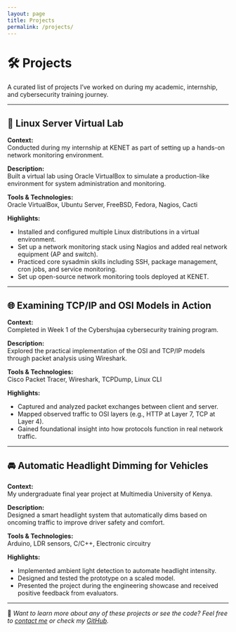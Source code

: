 ```yaml
---
layout: page
title: Projects
permalink: /projects/
---
```


# 🛠️ Projects

A curated list of projects I’ve worked on during my academic, internship, and cybersecurity training journey.

---

## 🧪 Linux Server Virtual Lab

**Context:**  
Conducted during my internship at KENET as part of setting up a hands-on network monitoring environment.

**Description:**  
Built a virtual lab using Oracle VirtualBox to simulate a production-like environment for system administration and monitoring.

**Tools & Technologies:**  
Oracle VirtualBox, Ubuntu Server, FreeBSD, Fedora, Nagios, Cacti

**Highlights:**  
- Installed and configured multiple Linux distributions in a virtual environment.
- Set up a network monitoring stack using Nagios and added real network equipment (AP and switch).
- Practiced core sysadmin skills including SSH, package management, cron jobs, and service monitoring.
- Set up open-source network monitoring tools deployed at KENET.

---

## 🌐 Examining TCP/IP and OSI Models in Action

**Context:**  
Completed in Week 1 of the Cybershujaa cybersecurity training program.

**Description:**  
Explored the practical implementation of the OSI and TCP/IP models through packet analysis using Wireshark.

**Tools & Technologies:**  
Cisco Packet Tracer, Wireshark, TCPDump, Linux CLI

**Highlights:**  
- Captured and analyzed packet exchanges between client and server.
- Mapped observed traffic to OSI layers (e.g., HTTP at Layer 7, TCP at Layer 4).
- Gained foundational insight into how protocols function in real network traffic.

---

## 🚘 Automatic Headlight Dimming for Vehicles

**Context:**  
My undergraduate final year project at Multimedia University of Kenya.

**Description:**  
Designed a smart headlight system that automatically dims based on oncoming traffic to improve driver safety and comfort.

**Tools & Technologies:**  
Arduino, LDR sensors, C/C++, Electronic circuitry

**Highlights:**  
- Implemented ambient light detection to automate headlight intensity.
- Designed and tested the prototype on a scaled model.
- Presented the project during the engineering showcase and received positive feedback from evaluators.

---

📌 *Want to learn more about any of these projects or see the code? Feel free to [contact me](/contact/) or check my [GitHub](https://github.com/jomondi).*

